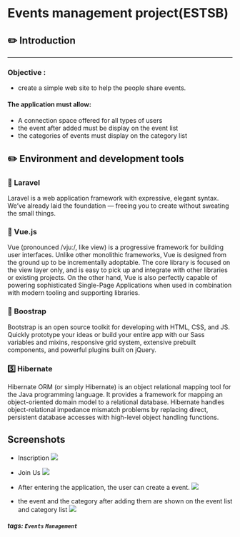 # Events management project(ESTSB)

##  :pencil2:  Introduction
---
###  Objective : 
* create a simple web site to help the people share events.
 
#### The application must allow:
*  A connection space offered for all types of users
*  the event after added must be display on the event list 
*  the categories of events must display on the category list


:pencil2: Environment and development tools
--

### :ledger: Laravel 
Laravel is a web application framework with expressive, elegant syntax. We’ve already laid the foundation — freeing you to create without sweating the small things.

### :ledger: Vue.js 
Vue (pronounced /vjuː/, like view) is a progressive framework for building user interfaces. Unlike other monolithic frameworks, Vue is designed from the ground up to be incrementally adoptable. The core library is focused on the view layer only, and is easy to pick up and integrate with other libraries or existing projects. On the other hand, Vue is also perfectly capable of powering sophisticated Single-Page Applications when used in combination with modern tooling and supporting libraries.

### :ledger: Boostrap
Bootstrap is an open source toolkit for developing with HTML, CSS, and JS. Quickly prototype your ideas or build your entire app with our Sass variables and mixins, responsive grid system, extensive prebuilt components, and powerful plugins built on jQuery.


### :five: Hibernate
Hibernate ORM (or simply Hibernate) is an object relational mapping tool for the Java programming language. It provides a framework for mapping an object-oriented domain model to a relational database. Hibernate handles object-relational impedance mismatch problems by replacing direct, persistent database accesses with high-level object handling functions.

Screenshots
---
- Inscription
![](https://i.imgur.com/ye6lYoI.png)



- Join Us
![](https://i.imgur.com/xjkVz7T.png)


- After entering the application, the user can create a event.
![](https://i.imgur.com/GXjDLqu.png)

- the event and the category after adding them are shown on the event list and category list
![](https://i.imgur.com/dSbWqfU.png)

##### tags:  `Events` `Management`
